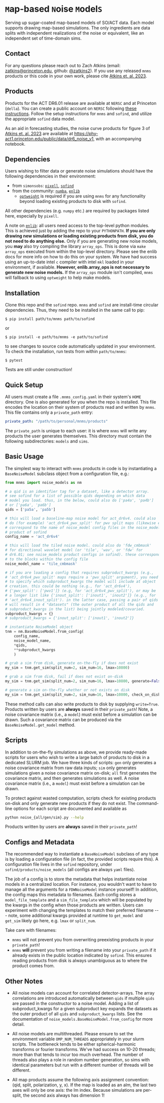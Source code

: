 # `M`ap-based `N`oise `M`odel`S`
Serving up sugar-coated map-based models of SO/ACT data. Each model supports drawing map-based simulations. The only ingredients are data splits with independent realizations of the noise or equivalent, like an independent set of time-domain sims. 

## Contact
For any questions please reach out to Zach Atkins (email: [zatkins@princeton.edu](mailto:zatkins@princeton.edu), github: [@zatkins2](https://github.com/zatkins2)). If you use any released `mnms` products or this code in your own work, please cite [Atkins et. al. 2023](https://arxiv.org/abs/2303.04180).

## Products
Products for the ACT DR6.01 release are available at `NERSC` and at Princeton (`della`). You can create a public account on `NERSC` following [these instructions](https://crd.lbl.gov/divisions/scidata/c3/c3-research/cosmic-microwave-background/cmb-data-at-nersc/). Follow the setup instructions for `mnms` and `sofind`, and utilize the appropriate `sofind` data model. 

As an aid in forecasting studies, the noise curve products for figure 3 of [Atkins et. al. 2023](https://arxiv.org/abs/2303.04180) are available at https://phy-act1.princeton.edu/public/data/dr6_noise_v1, with an accompanying notebook.

## Dependencies
Users wishing to filter data or generate noise simulations should have the following dependencies in their environment:
* from `simonsobs`: [`pixell`](https://github.com/simonsobs/pixell), [`sofind`](https://github.com/simonsobs/sofind)
* from the community: [`numba`](https://numba.pydata.org/), [`enlib`](https://github.com/amaurea/enlib)
    * [`optweight`](https://github.com/AdriJD/optweight) is required if you are using `mnms` for any functionality beyond loading existing products to disk with `sofind`.

All other dependencies (e.g. `numpy` etc.) are required by packages listed here, especially by `pixell`.

A note on [`enlib`](https://github.com/amaurea/enlib): all users need access to the top-level python modules. This is achieved just by adding the repo to your `PYTHONPATH`. **If you are only drawing new simulations or loading existing products from disk, you do not need to do anything else.** Only if you are generating new noise models, you **may** also try compiling the library `array_ops`.  This is done via `make array_ops` executed from within the top-level directory. Please see the enlib docs for more info on how to do this on your system. We have had success using an up-to-date intel `c` compiler with intel `mkl` loaded in your environment, if available. **However, enlib.array_ops is not necessary to generate new noise models.** If the `array_ops` module isn't compiled, `mnms` will fallback to using `optweight` to help make models.

## Installation
Clone this repo and the `sofind` repo. `mnms` and `sofind` are install-time circular dependencies. Thus, they need to be installed in the same call to pip:
```shell
$ pip install path/to/mnms path/to/sofind
```
or 
```shell
$ pip install -e path/to/mnms -e path/to/sofind
```
to see changes to source code automatically updated in your environment. To check the installation, run tests from within `path/to/mnms`:

```
$ pytest
```
Tests are still under construction!

## Quick Setup
All users must create a file `.mnms_config.yaml` in their system's `HOME` directory. One is also generated for you when the repo is installed. This file encodes the location on their system of products read and written by `mnms`. This file contains only a `private_path` entry:
```yaml
private_path: "/path/to/personal/mnms/products"
```
The `private_path` is unique to each user: it is where `mnms` will write any products the user generates themselves. This directory must contain the following subdirectories: `models` and `sims`.

## Basic Usage
The simplest way to interact with `mnms` products in code is by instantiating a `BaseNoiseModel` subclass object from a configuration file, e.g.:
```python
from mnms import noise_models as nm

# a qid is an identifier tag for a dataset, like a detector array.
# see sofind for a list of possible qids depending on which data
# model you load. thus, in the below, could also do ['pa4a', 'pa4b'] 
# or ['pa6a', 'pa6b']
qids = ['pa5a', 'pa5b'] 

# this will load a baseline-map noise model for act_dr6v4. could also 
# do (for example) 'act_dr6v4_pwv_split' for pwv split maps (likewise el_split, inout_split), or `act_dr6.01` for dr6.01 products. these
# correspond to the name of noise_model config files in the noise_model
# product of sofind
config_name = 'act_dr6v4' 

# this will load the tiled noise model. could also do 'fdw_cmbmask'
# for directional wavelet model (or 'tile', 'wav', or 'fdw' for
# dr6.01; see noise_models product configs in sofind). these correspond
# to the blocks within the config file
noise_model_name = 'tile_cmbmask'

# if you are loading a config that requires subproduct_kwargs (e.g.,  
# 'act_dr6v4_pwv_split' maps require a 'pwv_split' argument), you need
# to specify which subproduct_kwargs the model will include at object
# creation. this could be nothing (e.g., for 'act_dr6v4'),
# {'pwv_split': ['pwv1']} (e.g, for 'act_dr6v4_pwv_split'), or may be
# a longer list like {'inout_split': ['inout1', 'inout2']} (e.g., for
# 'act_dr6v4_inout_split'). in the latter case, passing a pair of qids
# will result in 4 "datasets" (the outer product of all the qids and
# subproduct_kwargs in the list) being jointly modeled/covaried.
subproduct_kwargs = {}
# subproduct_kwargs = {'inout_split': ['inout1', 'inout2']}

# instantiate NoiseModel object
tnm = nm.BaseNoiseModel.from_config(
    config_name,
    noise_model_name,
    *qids,
    **subproduct_kwargs
    )

# grab a sim from disk, generate on-the-fly if does not exist
my_sim = tnm.get_sim(split_num=2, sim_num=16, lmax=10800)

# grab a sim from disk, fail if does not exist on-disk
my_sim = tnm.get_sim(split_num=2, sim_num=16, lmax=10800, generate=False)

# generate a sim on-the-fly whether or not exists on disk
my_sim = tnm.get_sim(split_num=2, sim_num=16, lmax=10800, check_on_disk=False)
```
These method calls can also write products to disk by supplying `write=True`. Products written by users are **always** saved in their `private_path`! Note, a noise covariance matrix (i.e., a `model`) must exist before a simulation can be drawn. Such a covariance matrix can be produced via the `BaseNoiseModel.get_model` method.

## Scripts
In addition to on-the-fly simulations as above, we provide ready-made scripts for users who wish to write a large batch of products to disk in a dedicated SLURM job. We have three kinds of scripts: `gen` only generates a noise covariance matrix from raw data inputs; `sim` only generates simulations given a noise covariance matrix on-disk; `all` first generates the covariance matrix, and then generates simulations as well. A noise covariance matrix (i.e., a `model`) must exist before a simulation can be drawn.

To protect against wasted computation, scripts check for existing products on-disk and only generate new products if they do not exist. The command-line options for each script are documented and available as 
```bash 
python noise_{all/gen/sim}.py --help
```
Products written by users are **always** saved in their `private_path`!

## Configs and Metadata
The recommended way to instantiate a `BaseNoiseModel` subclass of any type is by loading a configuration file (in fact, the provided scripts require this). A configuration file lives in the `sofind` repository, under `sofind/products/noise_models` (all configs are always `yaml` files).

The job of a config is to store the metadata that helps instantiate noise models in a centralized location. For instance, you wouldn't want to have to manage all the arguments for a `FDWNoiseModel` instance yourself! In addition, the config maps this metadata to filenames. Each config stores a `model_file_template` and a `sim_file_template` which will be populated by the kwargs in the config when those products are written. Users can experiment with changing the templates to match their preferred filename --- note, some additional kwargs provided at runtime to `get_model` and `get_sim` likely go here, e.g. `lmax` or `split_num`.

Take care with filenames:
* `mnms` will not prevent you from overwriting preexisting products in your `private_path`!
* `mnms` **will** prevent you from writing a filename into your `private_path` if it already exists in the public location indicated by `sofind`. This ensures reading products from disk is always unambiguous as to where the product comes from.

## Other Notes
* All noise models can account for correlated detector-arrays. The array correlations are introduced automatically between `qids` if multiple `qids` are passed in the constructor to a noise model. Adding a list of subproduct_kwargs for a given subproduct key expands the datasets as the outer product of all `qids` and `subproduct_kwargs` lists. See the documentation of `noise_models.BaseNoiseModel.from_config` for more detail.

* All noise models are multithreaded. Please ensure to set the environment variable `OMP_NUM_THREADS` appropriately in your slurm scripts. The bottleneck tends to be either spherical-harmonic transforms or fourier transforms. We've had success on 10-20 threads; more than that tends to incur too much overhead. The number of threads also plays a role in random number generation, so sims with identical parameters but run with a different number of threads will be different.

* All map products assume the following axis assignment convention: (qid, split, polarization, y, x). If the map is loaded as an alm, the last two axes will only be one axis: the lm index. Because simulations are per-split, the second axis always has dimension 1!
